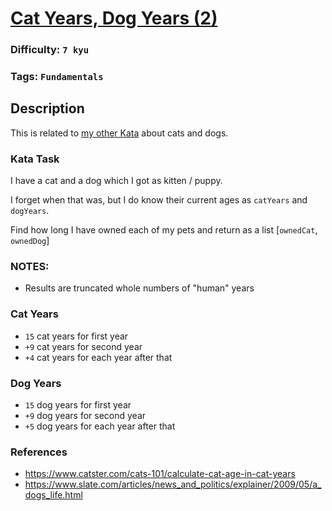 # [Cat Years, Dog Years (2)](https://www.codewars.com/kata/5a6d3bd238f80014a2000187)

### Difficulty: `7 kyu`

### Tags: `Fundamentals`

## Description

This is related to [my other Kata](https://www.codewars.com/kata/cat-years-dog-years) about cats and dogs.

### Kata Task
I have a cat and a dog which I got as kitten / puppy.

I forget when that was, but I do know their current ages as `catYears` and `dogYears`.

Find how long I have owned each of my pets and return as a list [`ownedCat`, `ownedDog`]

### NOTES:

- Results are truncated whole numbers of "human" years

### Cat Years
- `15` cat years for first year
- `+9` cat years for second year
- `+4` cat years for each year after that

### Dog Years
- `15` dog years for first year
- `+9` dog years for second year
- `+5` dog years for each year after that

### References
- https://www.catster.com/cats-101/calculate-cat-age-in-cat-years
- https://www.slate.com/articles/news_and_politics/explainer/2009/05/a_dogs_life.html
